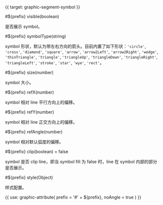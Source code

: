{{ target: graphic-segment-symbol }}

<!-- vis-components 中 Segment 组件的 SymbolAttributes -->

#${prefix} visible(boolean)

是否展示 symbol。

#${prefix} symbolType(string)

symbol 形状，默认为带左右方向的箭头。目前内置了如下形状：`'circle'`, `'cross'`, `'diamond'`, `'square'`, `'arrow'`, `'arrow2Left'`, `'arrow2Right'`, `'wedge'`, `'thinTriangle'`, `'triangle'`, `'triangleUp'`, `'triangleDown'`, `'triangleRight'`, `'triangleLeft'`, `'stroke'`, `'star'`, `'wye'`, `'rect'`。

#${prefix} size(number)

symbol 大小。

#${prefix} refX(number)

symbol 相对 line 平行方向上的偏移。

#${prefix} refY(number)

symbol 相对 line 正交方向上的偏移。

#${prefix} refAngle(number)

symbol 相对默认弧度的偏移。

#${prefix} clip(boolean) = false

symbol 是否 clip line，即当 symbol fill 为 false 时，line 在 symbol 内部的部分是否展示。

#${prefix} style(Object)

样式配置。

{{ use: graphic-attribute(
  prefix = '#' + ${prefix},
  noAngle = true
) }}
